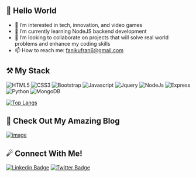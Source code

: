 ## 👋 Hello World
- 👀 I’m interested in tech, innovation, and video games
- 🌱 I’m currently learning NodeJS backend development
- 💞️ I’m looking to collaborate on projects that will solve real world problems and enhance my coding skills
- 📫 How to reach me: fanikufran6@gmail.com

## ⚒ My Stack
![HTML5](https://img.shields.io/badge/html5-%23E34F26.svg?style=for-the-badge&logo=html5&logoColor=white)
![CSS3](https://img.shields.io/badge/css3-%231572B6.svg?style=for-the-badge&logo=css3&logoColor=white)
![Bootstrap](https://img.shields.io/badge/Bootstrap-563D7C?style=for-the-badge&logo=bootstrap&logoColor=white)
![Javascript](https://img.shields.io/badge/-Javascript-F0DB4F?style=for-the-badge&labelColor=F0DB4F&logo=javascript&logoColor=black)
![Jquery](https://img.shields.io/badge/jQuery-0769AD?style=for-the-badge&logo=jquery&logoColor=white)
![NodeJs](https://img.shields.io/badge/NodeJs-ffffff?style=for-the-badge&logo=Node.js&logoColor=6b9f5c)
![Express](https://img.shields.io/badge/Express-404D59?style=for-the-badge)
![Python](https://img.shields.io/badge/Python-14354C?style=for-the-badge&logo=python&logoColor=white)
![MongoDB](https://img.shields.io/badge/MongoDB-4EA94B?style=for-the-badge&logo=mongodb&logoColor=white)

[![Top Langs](https://github-readme-stats.vercel.app/api/top-langs/?username=fanifrancs&langs_count=6&layout=compact)](https://github.com/anuraghazra/github-readme-stats)

## 📕 Check Out My Amazing Blog
[![image](https://img.shields.io/badge/Hashnode-2962FF?style=for-the-badge&logo=hashnode&logoColor=white)](https://franciscobaze.hashnode.dev/)

## ☄ Connect With Me!
[![Linkedin Badge](https://img.shields.io/badge/LinkedIn-0077B5?style=for-the-badge&logo=linkedin&logoColor=white)](https://www.linkedin.com/in/francis-faniku-946a22243/)
[![Twitter Badge](https://img.shields.io/badge/Twitter-1DA1F2?style=for-the-badge&logo=twitter&logoColor=white)](https://twitter.com/fanifrancs)
